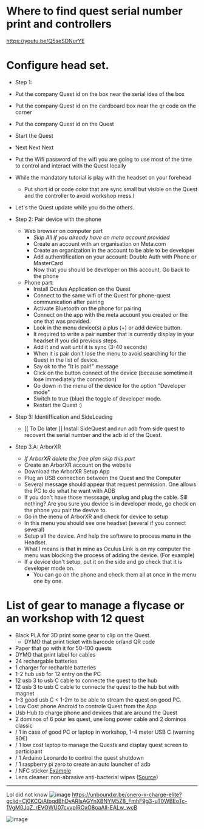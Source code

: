 
# Where to find quest serial number print and controllers

https://youtu.be/Q5seSDNurYE


# Configure head set.

- Step 1: 
- Put the company Quest id on the box near the serial idea of the box
- Put the company Quest id on the cardboard box near the qr code on the corner
- Put the company Quest id on the Quest
- Start the Quest
- Next Next Next
- Put the Wifi password of the wifi you are going to use most of the time to control and interact with the Quest locally
- While the mandatory tutorial is play with the headset on your forehead
  - Put short id or code color that are sync small but visible on the Quest and the controller to avoid workshop mess.l
- Let's the Quest update while you do the others.

- Step 2: Pair device with the phone
  - Web browser on computer part
    - _Skip All if you already have an meta account provided_
    - Create an account with an organisation on Meta.com
    - Create an organization in the account to be able to be developer
    - Add authentification on your account: Double Auth with Phone or MasterCard
    - Now that you should be developer on this account, Go back to the phone 
  - Phone part:
    - Install Oculus Application on the Quest
    - Connect to the same wifi of the Quest for phone-quest communication after pairing
    - Activate Bluetooth on the phone for pairing
    - Connect on the app with the meta account you created or the one that was provided.
    - Look in the menu device(s) a plus (+) or add device button.
    - It required to write a pair number that is currently display in your headset if you did previous steps. 
    - Add it and wait until it is sync (3-40 seconds)
    - When it is pair don't lose the menu to avoid searching for the Quest in the list of device.
    - Say ok to the "It is pair!" message
    - Click on the button connect of the device (because sometime it lose immediately the connection)
    - Go down in the menu of the device for the option "Developer mode"
    - Switch to true (blue) the toggle of developer mode.
    - Restart the Quest :)
   
 - Step 3: Identiffication and SideLoading
   - [[ To Do later ]] Install SideQuest and run adb from side quest to recovert the serial number and the adb id of the Quest.


- Step 3.A: ArborXR
  - _If ArborXR delete the free plan skip this part_ 
  - Create an ArborXR account on the website
  - Download the ArborXR Setup App
  - Plug an USB connection between the Quest and the Computer
  - Several message should appear that request permission. One allows the PC to do what he want with ADB
  - If you don't have those messsage, unplug and plug the cable. Sill nothing? Are you sure you device is in developer mode, go check on the phone you pair the devive to.
  -  Go in the menu of ArborXR and check for device to setup
  -  In this menu you should see one headset (several if you connect several)
  -  Setup all the device. And help the software to process menu in the Headset.
    - What I means is that in mine as Oculus Link is on my computer the menu was blocking the process of adding the device. (For example)
  - If a device don't setup, put it on the side and go check that it is developer mode on.
    - You can go on the phone and check them all at once in the menu one by one.  


# List of gear to manage a flycase or an workshop with 12 quest

- Black PLA for 3D print some gear to clip on the Quest.
  - DYMO that print ticket with barcode or/and QR code
- Paper that go with it for 50-100 quests
- DYMO that print label for cables
- 24 rechargable batteries
- 1 charger for recharble batteries
- 1-2 hub usb for 12 entry on the PC
- 12 usb 3 to usb C cable to connecte the quest to the hub  
- 12 usb 3 to usb C cable to connecte the quest to the hub  but with magnet
- 1-3 good usb C < 1-2m to be able to stream the quest on good PC.
- Low Cost phone Android to controle Quest from the App
- Usb Hub to charge phone and devices that are around the  Quest
- 2 dominos of 6 pour les quest, une long power cable and 2 dominos classic
- / 1 in case of good PC or laptop in workshop, 1-4 meter USB C (warning 80€)
- / 1 low cost laptop to manage the Quests and display quest screen to participant
- / 1 Arduino Leonardo to control the quest shutdown
- / 1 raspberry pi zero to create an auto launcher of adb
- / NFC sticker [Example](https://www.amazon.com.be/YIQINGLTD-adhésifs-ISO14443A-Aluminium-imperméables/dp/B07NT7P1YG/ref=sr_1_22?crid=1U1P0SZ9P5E7H&keywords=nfc+stickers&qid=1672402669&sprefix=nfc+stickers%2Caps%2C70&sr=8-22) 
- Lens cleaner: non-abrasive anti-bacterial wipes ([Source](https://www.meta.com/en-gb/help/quest/articles/headsets-and-accessories/product-care-and-best-practices/))



-----------------

Lol did not know
![image](https://user-images.githubusercontent.com/120555049/210070622-f5487636-b2b7-449e-83e6-7b6bc0b1fb89.png)
https://unboundxr.be/onero-x-charge-elite?gclid=Cj0KCQiAtbqdBhDvARIsAGYnXBNYM5Z8_FmhF9g3-uT0WBEoTc-1VgM0JqZ_rEVOWU07cvvpIROxO8oaAll-EALw_wcB


![image](https://user-images.githubusercontent.com/120555049/210070994-0bd6e2e0-9e48-4517-bc1d-964f3953a150.png)
